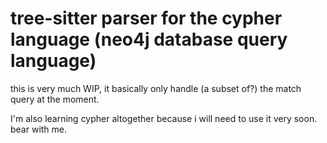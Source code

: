 # tree-sitter parser for the cypher language (neo4j database query language)

this is very much WIP, it basically only handle (a subset of?) the match query at the moment.

I'm also learning cypher altogether because i will need to use it very soon. bear with me.
